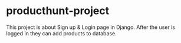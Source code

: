 # producthunt-project

This project is about Sign up & Login page in Django. After the user is logged in they can add products to database. 
